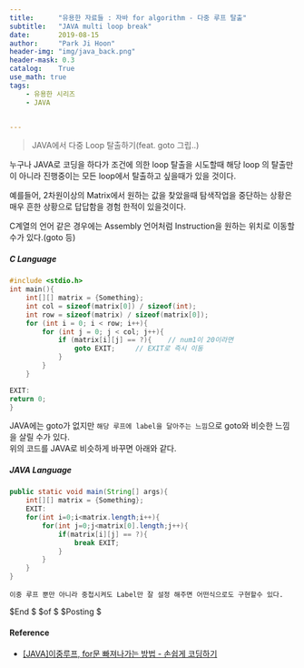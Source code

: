 ```yaml
---
title:      "유용한 자료들 : 자바 for algorithm - 다중 루프 탈출"
subtitle:   "JAVA multi loop break"
date:       2019-08-15
author:     "Park Ji Hoon"
header-img: "img/java_back.png"
header-mask: 0.3
catalog:    True
use_math: true
tags:
    - 유용한 시리즈
    - JAVA


---
```

> JAVA에서 다중 Loop 탈출하기(feat. goto 그립..)

누구나 JAVA로 코딩을 하다가 조건에 의한 loop 탈출을 시도할때 해당 loop 의 탈출만이 아니라 진행중이는 모든 loop에서 탈출하고 싶을때가 있을 것이다.  


예를들어, 2차원이상의 Matrix에서 원하는 값을 찾았을때 탐색작업을 중단하는 상황은 매우 흔한 상황으로 답답함을 경험 한적이 있을것이다.

C계열의 언어 같은 경우에는 Assembly 언어처럼 Instruction을 원하는 위치로 이동할수가 있다.(goto 등)  

##### C Language
```c
#include <stdio.h>
int main(){
    int[][] matrix = {Something};
    int col = sizeof(matrix[0]) / sizeof(int);
    int row = sizeof(matrix) / sizeof(matrix[0]);
    for (int i = 0; i < row; i++){
        for (int j = 0; j < col; j++){
            if (matrix[i][j] == ?){    // num1이 20이라면
                goto EXIT;     // EXIT로 즉시 이동
            }
        }
    }

EXIT:    
return 0;
}
```


JAVA에는 goto가 없지만 `해당 루프에 label을 달아주는 느낌`으로 goto와 비슷한 느낌을 살릴 수가 있다.  
위의 코드를 JAVA로 비슷하게 바꾸면 아래와 같다.
##### JAVA Language
```java
public static void main(String[] args){
    int[][] matrix = {Something};
    EXIT:
    for(int i=0;i<matrix.length;i++){
        for(int j=0;j<matrix[0].length;j++){
            if(matrix[i][j] == ?){
                break EXIT;
            }
        }
    }
}
```


`이중 루프 뿐만 아니라 중첩시켜도 Label만 잘 설정 해주면 어떤식으로도 구현할수 있다.`  

  
$End $ $of $ $Posting $


#### Reference
 - [[JAVA]이중루프, for문 빠져나가는 방법 - 손쉽게 코딩하기][1]


[1]:[https://docu94.tistory.com/41]
